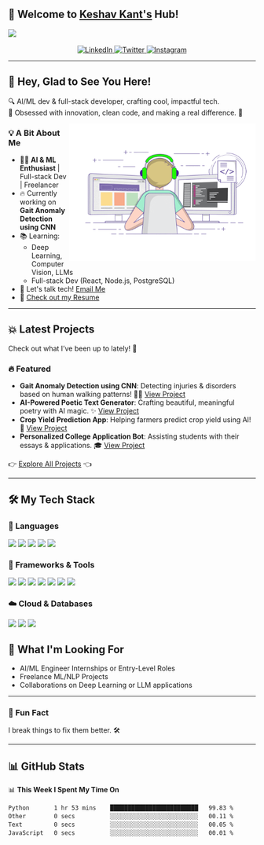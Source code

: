 ## 🚀 Welcome to [Keshav Kant's](https://keshavkant.netlify.app/) Hub!  
<a href="https://keshavkant.netlify.app/"><img src="https://media.giphy.com/media/hvRJCLFzcasrR4ia7z/giphy.gif" width="25px"></a>

<div align="center">
  <a href="https://www.linkedin.com/in/keshavkant-ai/" target="_blank">
    <img src="https://img.shields.io/badge/LinkedIn-0A66C2?style=for-the-badge&logo=linkedin&logoColor=white" alt="LinkedIn">
  </a>
  <a href="https://twitter.com/keshavkant_" target="_blank">
    <img src="https://img.shields.io/badge/Twitter-1DA1F2?style=for-the-badge&logo=twitter&logoColor=white" alt="Twitter">
  </a>
  <a href="https://www.instagram.com/keshavkant_/" target="_blank">
    <img src="https://img.shields.io/badge/Instagram-E4405F?style=for-the-badge&logo=instagram&logoColor=white" alt="Instagram">
  </a>
</div>

---

## 👋 Hey, Glad to See You Here!  
🔍 AI/ML dev & full-stack developer, crafting cool, impactful tech.   
🎯 Obsessed with innovation, clean code, and making a real difference. 🚀  

<img align="right" alt="GIF" src="https://github.com/Keshav-Kant/Keshav-Kant/blob/master/coding.gif?raw=true" width="380" height="280" />

### 💡 A Bit About Me
- 👨‍💻 **AI & ML Enthusiast** | Full-stack Dev | Freelancer  
- 🔥 Currently working on **Gait Anomaly Detection using CNN**  
- 📚 Learning:  
  - Deep Learning, Computer Vision, LLMs  
  - Full-stack Dev (React, Node.js, PostgreSQL)  
- 💌 Let's talk tech! [Email Me](mailto:keshavkant7859@gmail.com)  
- 📝 [Check out my Resume](https://drive.google.com/file/d/1PhHmpigWJAhxPwVQH0nUWHOyBcEq1DvC/view?usp=drive_link)  

---

## 💥 Latest Projects  
Check out what I’ve been up to lately! 🚀

### 🔥 Featured

- **Gait Anomaly Detection using CNN**: Detecting injuries & disorders based on human walking patterns! 🚶‍♂️ [View Project](https://github.com/Keshav-Kant/gait-anomaly-detection)
- **AI-Powered Poetic Text Generator**: Crafting beautiful, meaningful poetry with AI magic. ✨ [View Project](https://github.com/Keshav-Kant/poetic-text-generator)
- **Crop Yield Prediction App**: Helping farmers predict crop yield using AI! 🌾 [View Project](https://github.com/Keshav-Kant/crop-yield-prediction)
- **Personalized College Application Bot**: Assisting students with their essays & applications. 🎓 [View Project](https://github.com/Keshav-Kant/college-application-bot)

👉 [Explore All Projects](https://github.com/Keshav-Kant?tab=repositories) 👈


---
## 🛠️ My Tech Stack  

### 📌 Languages
<p align="left">
  <img src="https://img.shields.io/badge/Python-3776AB?style=for-the-badge&logo=python&logoColor=white"/>
  <img src="https://img.shields.io/badge/Java-007396?style=for-the-badge&logo=java&logoColor=white"/>
  <img src="https://img.shields.io/badge/C++-00599C?style=for-the-badge&logo=cplusplus&logoColor=white"/>
  <img src="https://img.shields.io/badge/JavaScript-F7DF1E?style=for-the-badge&logo=javascript&logoColor=black"/>
  <img src="https://img.shields.io/badge/SQL-025E8C?style=for-the-badge&logo=database&logoColor=white"/>
</p>



### 🚀 Frameworks & Tools  
<p align="left">
  <img src="https://img.shields.io/badge/TensorFlow-FF6F00?style=for-the-badge&logo=tensorflow&logoColor=white"/>
  <img src="https://img.shields.io/badge/Keras-D00000?style=for-the-badge&logo=keras&logoColor=white"/>
  <img src="https://img.shields.io/badge/PyTorch-EE4C2C?style=for-the-badge&logo=pytorch&logoColor=white"/>
  <img src="https://img.shields.io/badge/NLP-4F75E6?style=for-the-badge&logo=language&logoColor=white"/>
  <img src="https://img.shields.io/badge/React-20232a?style=for-the-badge&logo=react&logoColor=61DAFB"/>
  <img src="https://img.shields.io/badge/Node.js-43853D?style=for-the-badge&logo=node.js&logoColor=white"/>
  <img src="https://img.shields.io/badge/Express.js-404d59?style=for-the-badge&logo=express&logoColor=white"/>
</p>


### ☁️ Cloud & Databases  
<p align="left">
  <img src="https://img.shields.io/badge/MongoDB-4ea94b?style=for-the-badge&logo=mongodb&logoColor=white"/>
  <img src="https://img.shields.io/badge/MySQL-4479A1?style=for-the-badge&logo=mysql&logoColor=white"/>
  <img src="https://img.shields.io/badge/GitHub_Pages-222?style=for-the-badge&logo=github&logoColor=white"/>
</p>


## 🎯 What I'm Looking For
- AI/ML Engineer Internships or Entry-Level Roles  
- Freelance ML/NLP Projects  
- Collaborations on Deep Learning or LLM applications  


---

### 🎯 Fun Fact  
I break things to fix them better. 🛠️  

---

## 📊 GitHub Stats  

📊 <b>This Week I Spent My Time On</b>

<!--START_SECTION:waka-->

```txt
Python       1 hr 53 mins    █████████████████████████   99.83 %
Other        0 secs          ░░░░░░░░░░░░░░░░░░░░░░░░░   00.11 %
Text         0 secs          ░░░░░░░░░░░░░░░░░░░░░░░░░   00.05 %
JavaScript   0 secs          ░░░░░░░░░░░░░░░░░░░░░░░░░   00.01 %
```

<!--END_SECTION:waka-->
